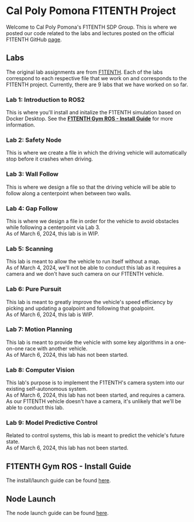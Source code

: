# Cal Poly Pomona F1TENTH Project
Welcome to Cal Poly Pomona's F1TENTH SDP Group. This is where we posted our code related to the labs and lectures posted on the official F1TENTH GitHub [page](https://github.com/f1tenth). 


## Labs
The original lab assignments are from [F1TENTH](https://github.com/f1tenth/f1tenth_labs_openrepo).
Each of the labs correspond to each respective file that we work on and corresponds to the F1TENTH project. 
Currently, there are 9 labs that we have worked on so far. 

### Lab 1: Introduction to ROS2 
This is where you'll install and initalize the F1TENTH simulation based on Docker Desktop. 
See the **[F1TENTH Gym ROS - Install Guide](https://github.com/CPP-F1TENTH-SDP/Labs/wiki/F1TENTH-Gym-ROS-%E2%80%90-Install-Guide)** for more information.

### Lab 2: Safety Node 
This is where we create a file in which the driving vehicle will automatically stop before it crashes when driving.

### Lab 3: Wall Follow 
This is where we design a file so that the driving vehicle will be able to follow along a centerpoint when between two walls.

### Lab 4: Gap Follow 
This is where we design a file in order for the vehicle to avoid obstacles while following a centerpoint via Lab 3.\
As of March 6, 2024, this lab is in WIP. 

### Lab 5: Scanning 
This lab is meant to allow the vehicle to run itself without a map.\
As of March 4, 2024, we'll not be able to conduct this lab as it requires a camera and we don't have such camera on our F1TENTH vehicle.

### Lab 6: Pure Pursuit 
This lab is meant to greatly improve the vehicle's speed efficiency by picking and updating a goalpoint and following that goalpoint.\
As of March 6, 2024, this lab is WIP. 

### Lab 7: Motion Planning 
This lab is meant to provide the vehicle with some key algorithms in a one-on-one race with another vehicle.\
As of March 6, 2024, this lab has not been started. 

### Lab 8: Computer Vision 
This lab's purpose is to implement the F1TENTH's camera system into our existing self-autonomous system.\
As of March 6, 2024, this lab has not been started, and requires a camera.\
As our F1TENTH vehicle doesn't have a camera, it's unlikely that we'll be able to conduct this lab. 

### Lab 9: Model Predictive Control 
Related to control systems, this lab is meant to predict the vehicle's future state.\
As of March 6, 2024, this lab has not been started. 


## F1TENTH Gym ROS - Install Guide
The install/launch guide can be found [here](https://github.com/CPP-F1TENTH-SDP/Labs/wiki/F1TENTH-Gym-ROS-%E2%80%90-Install-Guide).


## Node Launch
The node launch guide can be found [here](https://github.com/CPP-F1TENTH-SDP/Labs/wiki/Node-Launch).
